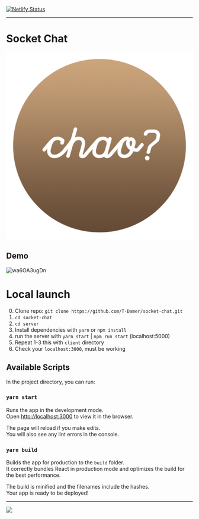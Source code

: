[![Netlify Status](https://api.netlify.com/api/v1/badges/dacc38d8-cafe-471d-9fff-402f50d790e4/deploy-status)](https://app.netlify.com/sites/chao-chat/deploys)

---

# Socket Chat

![LOGO](client/public/logo512.png)

## Demo

![wa6OA3ugDn](https://user-images.githubusercontent.com/49658988/130487246-b33593a0-9aa2-4567-8b47-1ce4bed3a1d8.gif)

# Local launch

0. Clone repo: `git clone https://github.com/T-Damer/socket-chat.git`
1. `cd socket-chat`
2. `cd server`
3. Install dependencies with `yarn` or `npm install`
4. run the server with `yarn start` | `npm run start` (localhost:5000)
5. Repeat 1-3 this with `client` directory
6. Check your `localhost:3000`, must be working

## Available Scripts

In the project directory, you can run:

### `yarn start`

Runs the app in the development mode.\
Open [http://localhost:3000](http://localhost:3000) to view it in the browser.

The page will reload if you make edits.\
You will also see any lint errors in the console.

### `yarn build`

Builds the app for production to the `build` folder.\
It correctly bundles React in production mode and optimizes the build for the best performance.

The build is minified and the filenames include the hashes.\
Your app is ready to be deployed!

---

<a href="https://www.buymeacoffee.com/tdamer"><img src="https://img.buymeacoffee.com/button-api/?text=Support me with a coffee&emoji=☕️&slug=tdamer&button_colour=ffcc33&font_colour=000&font_family=Lato&outline_colour=000&coffee_colour=000"></a>

